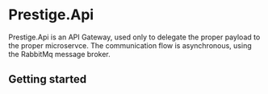 # Prestige.Api

Prestige.Api is an API Gateway, used only to delegate the proper payload to the proper microservce. The communication flow is asynchronous, using the RabbitMq message broker.

## Getting started
